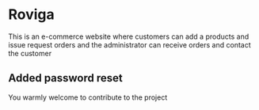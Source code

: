 # Roviga

This is an e-commerce website where customers can add a products and issue request orders and the administrator can receive orders and contact the customer

## Added password reset

You warmly welcome to contribute to the project



